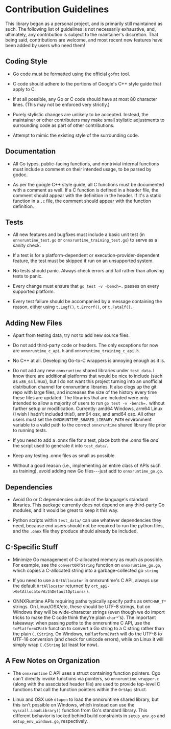 Contribution Guidelines
=======================

This library began as a personal project, and is primarily still maintained as
such.  The following list of guidelines is not necessarily exhaustive, and,
ultimately, any contribution is subject to the maintainer's discretion. That
being said, contributions are welcome, and most recent new features have been
added by users who need them!

Coding Style
------------

 - Go code must be formatted using the official `gofmt` tool.

 - C code should adhere to the portions of Google's C++ style guide that
   apply to C.

 - If at all possible, any Go or C code should have at most 80 character lines.
   (This may not be enforced very strictly.)

 - Purely stylistic changes are unlikely to be accepted. Instead, the
   maintainer or other contributers may make small stylistic adjustments to
   surrounding code as part of other contributions.

 - Attempt to mimic the existing style of the surrounding code.


Documentation
-------------

 - All Go types, public-facing functions, and nontrivial internal functions
   must include a comment on their intended usage, to be parsed by godoc.

 - As per the google C++ style guide, all C functions must be documented with a
   comment as well.  If a C function is defined in a header file, the comment
   should appear with the definition in the header. If it's a static function
   in a `.c` file, the comment should appear with the function definition.


Tests
-----

 - All new features and bugfixes must include a basic unit test (in
   `onnxruntime_test.go` or `onnxruntime_training_test.go`) to serve as a
   sanity check.

 - If a test is for a platform-dependent or execution-provider-dependent
   feature, the test must be skipped if run on an unsupported system.

 - No tests should panic.  Always check errors and fail rather than allowing
   tests to panic.

 - Every change must ensure that `go test -v -bench=.` passes on every
   supported platform.

 - Every test failure should be accompanied by a message containing the reason,
   either using `t.Logf()`, `t.Errorf()`, or `t.Fatalf()`.


Adding New Files
----------------

 - Apart from testing data, try not to add new source files.

 - Do not add third-party code or headers.  The only exceptions for now are
   `onnxruntime_c_api.h` and `onnxruntime_training_c_api.h`.

 - No C++ at all. Developing Go-to-C wrappers is annoying enough as it is.

 - Do not add any new `onnxruntime` shared libraries under `test_data`. I know
   there are additional platforms that would be nice to include (such as
   `x86_64` Linux), but I do not want this project turning into an unofficial
   distribution channel for onnxruntime libraries.  It also clogs up the git
   repo with large files, and increases the size of the history every time
   these files are updated.  The libraries that are included were only intended
   to allow a majority of users to run `go test -v -bench=.` without further
   setup or modification. Currently: amd64 Windows, arm64 Linux (I wish I
   hadn't included this!), arm64 osx, and amd64 osx. All other users must set
   the `ONNXRUNTIME_SHARED_LIBRARY_PATH` environment variable to a valid path
   to the correct `onnxruntime` shared library file prior to running tests.

 - If you need to add a .onnx file for a test, place both the .onnx file
   _and_ the script used to generate it into `test_data/`.

 - Keep any testing .onnx files as small as possible.

 - Without a good reason (i.e., implementing an entire class of APIs such as
   training), avoid adding new Go files---just add to `onnxruntime_go.go`.


Dependencies
------------

 - Avoid Go or C dependencies outside of the language's standard libraries.
   This package currently does not depend on any third-party Go modules, and
   it would be great to keep it this way.

 - Python scripts within `test_data/` can use whatever dependencies they need,
   because end users should not be required to run the python files, and the
   `.onnx` file they produce should already be included.


C-Specific Stuff
----------------

 - Minimize Go management of C-allocated memory as much as possible. For
   example, see the `convertORTString` function on `onnxruntime_go.go`, which
   copies a C-allocated string into a garbage-collected go `string`.

 - If you need to use a `OrtAllocator` in onnxruntime's C API, always use the
   default `OrtAllocator` returned by
   `ort_api->GetAllocatorWithDefaultOptions()`.

 - ONNXRuntime APIs requiring paths typically specify paths as `ORTCHAR_T*`
   strings. On Linux/OSX/etc, these should be UTF-8 strings, but on Windows
   they will be wide-character strings (even though we do import tricks to
   make the C code think they're plain `char*`'s). The important takeaway:
   when passing _paths_ to the onnxruntime C API, use the `toPlatformCPath`
   function to convert a Go string to a C string rather than the plain
   `C.CString`. On Windows, `toPlatformCPath` will do the UTF-8 to UTF-16
   conversion (and check for unicode errors), while on Linux it will simply
   wrap `C.CString` (at least for now).


A Few Notes on Organization
---------------------------

 - The `onnxruntime` C API uses a struct containing function pointers. Cgo
   can't directly invoke functions via pointers, so `onnxruntime_wrapper.c`
   (along with the associated header file) are used to provide top-level C
   functions that call the function pointers within the `OrtApi` struct.

 - Linux and OSX use `dlopen` to load the onnxruntime shared library, but this
   isn't possible on Windows, which instead can use the `syscall.LoadLibrary()`
   function from Go's standard library. This different behavior is locked
   behind build constraints in `setup_env.go` and `setup_env_windows.go`,
   respectively.


